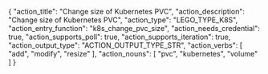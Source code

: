 {
"action_title": "Change size of Kubernetes PVC",
"action_description": "Change size of Kubernetes PVC",
"action_type": "LEGO_TYPE_K8S",
"action_entry_function": "k8s_change_pvc_size",
"action_needs_credential": true,
"action_supports_poll": true,
"action_supports_iteration": true,
"action_output_type": "ACTION_OUTPUT_TYPE_STR",
"action_verbs": [
"add",
"modify",
"resize"
],
"action_nouns": [
"pvc",
"kubernetes",
"volume"
]
}
